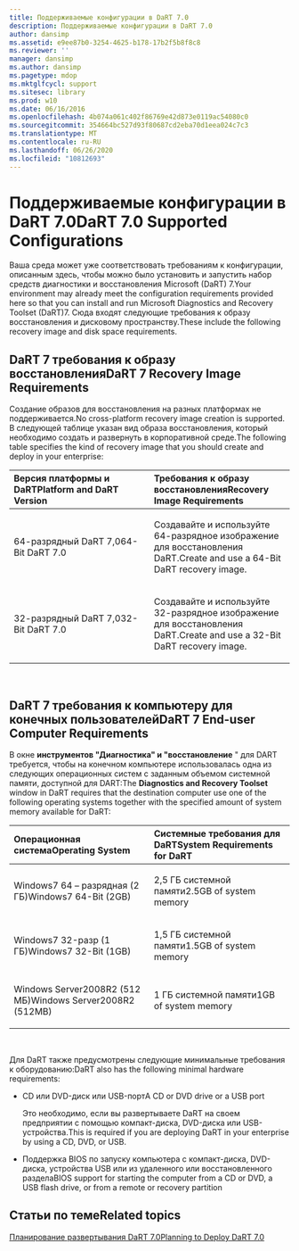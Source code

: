 ```yaml
---
title: Поддерживаемые конфигурации в DaRT 7.0
description: Поддерживаемые конфигурации в DaRT 7.0
author: dansimp
ms.assetid: e9ee87b0-3254-4625-b178-17b2f5b8f8c8
ms.reviewer: ''
manager: dansimp
ms.author: dansimp
ms.pagetype: mdop
ms.mktglfcycl: support
ms.sitesec: library
ms.prod: w10
ms.date: 06/16/2016
ms.openlocfilehash: 4b074a061c402f86769e42d873e0119ac54080c0
ms.sourcegitcommit: 354664bc527d93f80687cd2eba70d1eea024c7c3
ms.translationtype: MT
ms.contentlocale: ru-RU
ms.lasthandoff: 06/26/2020
ms.locfileid: "10812693"
---
```

# <span data-ttu-id="9d491-103">Поддерживаемые конфигурации в DaRT 7.0</span><span class="sxs-lookup"><span data-stu-id="9d491-103">DaRT 7.0 Supported Configurations</span></span>


<span data-ttu-id="9d491-104">Ваша среда может уже соответствовать требованиям к конфигурации, описанным здесь, чтобы можно было установить и запустить набор средств диагностики и восстановления Microsoft (DaRT) 7.</span><span class="sxs-lookup"><span data-stu-id="9d491-104">Your environment may already meet the configuration requirements provided here so that you can install and run Microsoft Diagnostics and Recovery Toolset (DaRT)7.</span></span> <span data-ttu-id="9d491-105">Сюда входят следующие требования к образу восстановления и дисковому пространству.</span><span class="sxs-lookup"><span data-stu-id="9d491-105">These include the following recovery image and disk space requirements.</span></span>

## <span data-ttu-id="9d491-106">DaRT 7 требования к образу восстановления</span><span class="sxs-lookup"><span data-stu-id="9d491-106">DaRT 7 Recovery Image Requirements</span></span>


<span data-ttu-id="9d491-107">Создание образов для восстановления на разных платформах не поддерживается.</span><span class="sxs-lookup"><span data-stu-id="9d491-107">No cross-platform recovery image creation is supported.</span></span> <span data-ttu-id="9d491-108">В следующей таблице указан вид образа восстановления, который необходимо создать и развернуть в корпоративной среде.</span><span class="sxs-lookup"><span data-stu-id="9d491-108">The following table specifies the kind of recovery image that you should create and deploy in your enterprise:</span></span>

<table>
<colgroup>
<col width="50%" />
<col width="50%" />
</colgroup>
<thead>
<tr class="header">
<th align="left"><span data-ttu-id="9d491-109">Версия платформы и DaRT</span><span class="sxs-lookup"><span data-stu-id="9d491-109">Platform and DaRT Version</span></span></th>
<th align="left"><span data-ttu-id="9d491-110">Требования к образу восстановления</span><span class="sxs-lookup"><span data-stu-id="9d491-110">Recovery Image Requirements</span></span></th>
</tr>
</thead>
<tbody>
<tr class="odd">
<td align="left"><p><span data-ttu-id="9d491-111">64-разрядный DaRT 7,0</span><span class="sxs-lookup"><span data-stu-id="9d491-111">64-Bit DaRT 7.0</span></span></p></td>
<td align="left"><p><span data-ttu-id="9d491-112">Создавайте и используйте 64-разрядное изображение для восстановления DaRT.</span><span class="sxs-lookup"><span data-stu-id="9d491-112">Create and use a 64-Bit DaRT recovery image.</span></span></p></td>
</tr>
<tr class="even">
<td align="left"><p><span data-ttu-id="9d491-113">32-разрядный DaRT 7,0</span><span class="sxs-lookup"><span data-stu-id="9d491-113">32-Bit DaRT 7.0</span></span></p></td>
<td align="left"><p><span data-ttu-id="9d491-114">Создавайте и используйте 32-разрядное изображение для восстановления DaRT.</span><span class="sxs-lookup"><span data-stu-id="9d491-114">Create and use a 32-Bit DaRT recovery image.</span></span></p></td>
</tr>
</tbody>
</table>

 

## <span data-ttu-id="9d491-115">DaRT 7 требования к компьютеру для конечных пользователей</span><span class="sxs-lookup"><span data-stu-id="9d491-115">DaRT 7 End-user Computer Requirements</span></span>


<span data-ttu-id="9d491-116">В окне **инструментов "Диагностика" и "восстановление** " для DART требуется, чтобы на конечном компьютере использовалась одна из следующих операционных систем с заданным объемом системной памяти, доступной для DART:</span><span class="sxs-lookup"><span data-stu-id="9d491-116">The **Diagnostics and Recovery Toolset** window in DaRT requires that the destination computer use one of the following operating systems together with the specified amount of system memory available for DaRT:</span></span>

<table>
<colgroup>
<col width="50%" />
<col width="50%" />
</colgroup>
<thead>
<tr class="header">
<th align="left"><span data-ttu-id="9d491-117">Операционная система</span><span class="sxs-lookup"><span data-stu-id="9d491-117">Operating System</span></span></th>
<th align="left"><span data-ttu-id="9d491-118">Системные требования для DaRT</span><span class="sxs-lookup"><span data-stu-id="9d491-118">System Requirements for DaRT</span></span></th>
</tr>
</thead>
<tbody>
<tr class="odd">
<td align="left"><p><span data-ttu-id="9d491-119">Windows7 64 – разрядная (2 ГБ)</span><span class="sxs-lookup"><span data-stu-id="9d491-119">Windows7 64-Bit (2GB)</span></span></p></td>
<td align="left"><p><span data-ttu-id="9d491-120">2,5 ГБ системной памяти</span><span class="sxs-lookup"><span data-stu-id="9d491-120">2.5GB of system memory</span></span></p></td>
</tr>
<tr class="even">
<td align="left"><p><span data-ttu-id="9d491-121">Windows7 32-разр (1 ГБ)</span><span class="sxs-lookup"><span data-stu-id="9d491-121">Windows7 32-Bit (1GB)</span></span></p></td>
<td align="left"><p><span data-ttu-id="9d491-122">1,5 ГБ системной памяти</span><span class="sxs-lookup"><span data-stu-id="9d491-122">1.5GB of system memory</span></span></p></td>
</tr>
<tr class="odd">
<td align="left"><p><span data-ttu-id="9d491-123">Windows Server2008R2 (512 МБ)</span><span class="sxs-lookup"><span data-stu-id="9d491-123">Windows Server2008R2 (512MB)</span></span></p></td>
<td align="left"><p><span data-ttu-id="9d491-124">1 ГБ системной памяти</span><span class="sxs-lookup"><span data-stu-id="9d491-124">1GB of system memory</span></span></p></td>
</tr>
</tbody>
</table>

 

<span data-ttu-id="9d491-125">Для DaRT также предусмотрены следующие минимальные требования к оборудованию:</span><span class="sxs-lookup"><span data-stu-id="9d491-125">DaRT also has the following minimal hardware requirements:</span></span>

-   <span data-ttu-id="9d491-126">CD или DVD-диск или USB-порт</span><span class="sxs-lookup"><span data-stu-id="9d491-126">A CD or DVD drive or a USB port</span></span>

    <span data-ttu-id="9d491-127">Это необходимо, если вы развертываете DaRT на своем предприятии с помощью компакт-диска, DVD-диска или USB-устройства.</span><span class="sxs-lookup"><span data-stu-id="9d491-127">This is required if you are deploying DaRT in your enterprise by using a CD, DVD, or USB.</span></span>

-   <span data-ttu-id="9d491-128">Поддержка BIOS по запуску компьютера с компакт-диска, DVD-диска, устройства USB или из удаленного или восстановленного раздела</span><span class="sxs-lookup"><span data-stu-id="9d491-128">BIOS support for starting the computer from a CD or DVD, a USB flash drive, or from a remote or recovery partition</span></span>

## <span data-ttu-id="9d491-129">Статьи по теме</span><span class="sxs-lookup"><span data-stu-id="9d491-129">Related topics</span></span>


[<span data-ttu-id="9d491-130">Планирование развертывания DaRT 7.0</span><span class="sxs-lookup"><span data-stu-id="9d491-130">Planning to Deploy DaRT 7.0</span></span>](planning-to-deploy-dart-70.md)

 

 





